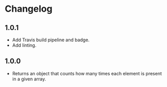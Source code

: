 # Changelog

## 1.0.1
- Add Travis build pipeline and badge.
- Add linting.

## 1.0.0
- Returns an object that counts how many times each element is present in a given array.
